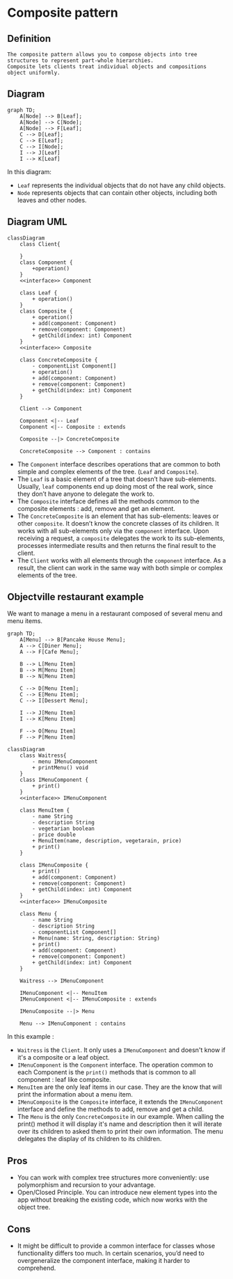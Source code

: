 # Composite pattern

## Definition

```text
The composite pattern allows you to compose objects into tree structures to represent part-whole hierarchies.
Composite lets clients treat individual objects and compositions object uniformly.
```

## Diagram

```mermaid
graph TD;
    A[Node] --> B[Leaf];
    A[Node] --> C[Node];
    A[Node] --> F[Leaf];
    C --> D[Leaf];
    C --> E[Leaf];
    C --> I[Node];
    I --> J[Leaf]
    I --> K[Leaf]
```

In this diagram:
* `Leaf` represents the individual objects that do not have any child objects.
* `Node` represents objects that can contain other objects, including both leaves and other nodes.

## Diagram UML

```mermaid
classDiagram
    class Client{
        
    }
    class Component {
        +operation()
    }
    <<interface>> Component
    
    class Leaf {
        + operation()
    }
    class Composite {
        + operation()
        + add(component: Component)
        + remove(component: Component)
        + getChild(index: int) Component
    }
    <<interface>> Composite
    
    class ConcreteComposite {
        - componentList Component[]
        + operation()
        + add(component: Component)
        + remove(component: Component)
        + getChild(index: int) Component
    }
    
    Client --> Component
    
    Component <|-- Leaf
    Component <|-- Composite : extends
   
    Composite --|> ConcreteComposite
    
    ConcreteComposite --> Component : contains
```

* The `Component` interface describes operations 
  that are common to both simple and complex elements of the tree. (`Leaf` and `Composite`).
* The `Leaf` is a basic element of a tree that doesn’t have sub-elements.
  Usually, `leaf` components end up doing most of the real work, since they don’t have anyone to delegate the work to.
* The `Composite` interface defines all the methods common to the composite elements : add, remove and get an element.
* The `ConcreteComposite` is an element that has sub-elements: leaves or other `composite`. 
  It doesn’t know the concrete classes of its children. It works with all sub-elements only via the `component` interface.
  Upon receiving a request, a `composite` delegates the work to its sub-elements, 
  processes intermediate results and then returns the final result to the client.
* The `Client` works with all elements through the `component` interface.
  As a result, the client can work in the same way with both simple or complex elements of the tree.

## Objectville restaurant example

We want to manage a menu in a restaurant composed of several menu and menu items.

```mermaid
graph TD;
    A[Menu] --> B[Pancake House Menu];
    A --> C[Diner Menu];
    A --> F[Cafe Menu];
    
    B --> L[Menu Item]
    B --> M[Menu Item]
    B --> N[Menu Item]
    
    C --> D[Menu Item];
    C --> E[Menu Item];
    C --> I[Dessert Menu];
    
    I --> J[Menu Item]
    I --> K[Menu Item]
    
    F --> O[Menu Item]
    F --> P[Menu Item]
```

```mermaid
classDiagram
    class Waitress{
        - menu IMenuComponent
        + printMenu() void
    }
    class IMenuComponent {
        + print()
    }
    <<interface>> IMenuComponent
    
    class MenuItem {
        - name String
        - description String
        - vegetarian boolean
        - price double
        + MenuItem(name, description, vegetarain, price)
        + print()
    }
    
    class IMenuComposite {
        + print()
        + add(component: Component)
        + remove(component: Component)
        + getChild(index: int) Component
    }
    <<interface>> IMenuComposite
    
    class Menu {
        - name String
        - description String
        - componentList Component[]
        + Menu(name: String, description: String)
        + print()
        + add(component: Component)
        + remove(component: Component)
        + getChild(index: int) Component
    }

    Waitress --> IMenuComponent

    IMenuComponent <|-- MenuItem
    IMenuComponent <|-- IMenuComposite : extends

    IMenuComposite --|> Menu

    Menu --> IMenuComponent : contains
```

In this example :
* `Waitress` is the `Client`. It only uses a `IMenuComponent` and doesn't know if it's a composite or a leaf object. 
* `IMenuComponent` is the `Component` interface.
  The operation common to each Component is the `print()` methods that is common to all component : leaf like composite.
* `MenuItem` are the only leaf items in our case. They are the know that will print the information about a menu item.
* `IMenuComposite` is the `Composite` interface, it extends the `IMenuComponent` interface 
  and define the methods to add, remove and get a child.
* The `Menu` is the only `ConcreteComposite` in our example.
  When calling the print() method it will display it's name and description 
  then it will iterate over its children to asked them to print their own information. 
  The menu delegates the display of its children to its children.

## Pros

* You can work with complex tree structures more conveniently: use polymorphism and recursion to your advantage.
* Open/Closed Principle. You can introduce new element types into the app without breaking the existing code,
  which now works with the object tree.

## Cons

* It might be difficult to provide a common interface for classes whose functionality differs too much. 
  In certain scenarios, you’d need to overgeneralize the component interface, making it harder to comprehend.
